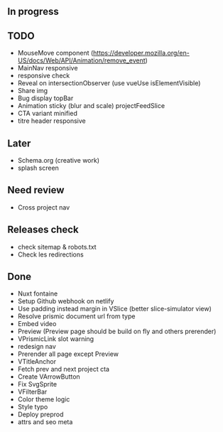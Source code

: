 ## In progress

## TODO
- MouseMove component (https://developer.mozilla.org/en-US/docs/Web/API/Animation/remove_event)
- MainNav responsive
- responsive check
- Reveal on intersectionObserver (use vueUse isElementVisible)
- Share img
- Bug display topBar 
- Animation sticky (blur and scale) projectFeedSlice
- CTA variant minified
- titre header responsive

## Later
- Schema.org (creative work)
- splash screen

## Need review
- Cross project nav

## Releases check
- check sitemap & robots.txt
- Check les redirections

## Done
- Nuxt fontaine
- Setup Github webhook on netlify
- Use padding instead margin in VSlice (better slice-simulator view)
- Resolve prismic document url from type
- Embed video
- Preview (Preview page should be build on fly and others prerender)
- VPrismicLink slot warning
- redesign nav
- Prerender all page except Preview
- VTitleAnchor
- Fetch prev and next project cta
- Create VArrowButton
- Fix SvgSprite
- VFilterBar
- Color theme logic
- Style typo
- Deploy preprod
- attrs and seo meta 
